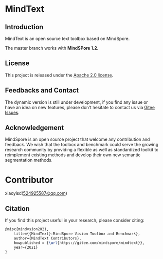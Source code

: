 # MindText

## Introduction

MindText is an open source text toolbox based on MindSpore.

The master branch works with **MindSPore 1.2**.


## License

This project is released under the [Apache 2.0 license](LICENSE).

## Feedbacks and Contact

The dynamic version is still under development, if you find any issue or have an idea on new features, please don't hesitate to contact us via [Gitee Issues](https://gitee.com/mindspore/mindtext/issues).

## Acknowledgement

MindSpore is an open source project that welcome any contribution and feedback.
We wish that the toolbox and benchmark could serve the growing research
community by providing a flexible as well as standardized toolkit to reimplement existing methods
and develop their own new semantic segmentation methods.

# Contributor
xiaoyisd(524925587@qq.com)


## Citation

If you find this project useful in your research, please consider citing:

```latex
@misc{mindvsion2021,
    title={{MindText}:MindSpore Vision Toolbox and Benchmark},
    author={MindText Contributors},
    howpublished = {\url{https://gitee.com/mindspore/mindtext}},
    year={2021}
}
```